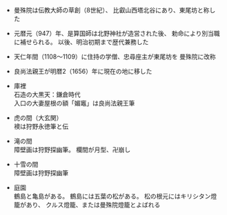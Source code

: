 - 曼殊院は伝教大師の草創（8世紀）、
比叡山西塔北谷にあり、東尾坊と称した

- 元暦元（947）年、是算国師は北野神社が造営された後、
勅命により別当職に補せられる。
以後、明治初期まで歴代兼務した

- 天仁年間（1108～1109）に住持の学僧、忠尋座主が東尾坊を
曼殊院に改称

- 良尚法親王が明暦2（1656）年に現在の地に移した

- 庫裡  
石造の大黒天：鎌倉時代  
入口の大妻屋根の額「媚竈」は良尚法親王筆

- 虎の間（大玄関）  
襖は狩野永徳筆と伝

- 滝の間  
障壁画は狩野探幽筆。
欄間が月型、卍崩し

- 十雪の間  
障壁画は狩野探幽筆

- 庭園  
鶴島と亀島がある。
鶴島には五葉の松がある。
松の根元にはキリシタン燈籠があり、
クルス燈籠、または曼殊院燈籠とよばれる